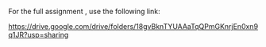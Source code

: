 For the full assignment , use the following link:

https://drive.google.com/drive/folders/18gvBknTYUAAaTqQPmGKnrjEn0xn9q1JR?usp=sharing

